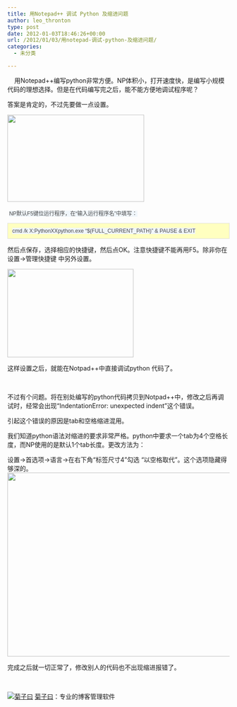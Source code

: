 ```yaml
---
title: 用Notepad++ 调试 Python 及缩进问题
author: leo_thronton
type: post
date: 2012-01-03T18:46:26+00:00
url: /2012/01/03/用notepad-调试-python-及缩进问题/
categories:
  - 未分类

---
```

<div class="PublishedByWebStory-[6]1_509DED8DAFD247EC980F7350058D776B_BD2D4718086249AC87AC6DE4BD14607B">
  <p>
    &nbsp;&nbsp;&nbsp; 用Notepad++编写python非常方便。NP体积小，打开速度快，是编写小规模代码的理想选择。但是在代码编写完之后，能不能方便地调试程序呢？
  </p>
  
  <p>
    答案是肯定的，不过先要做一点设置。
  </p>
  
  <p>
    <img border="0" src="http://leothronton.files.wordpress.com/2012/01/e52a0fca67a4effc91d27410d50e27508ec188fa.png" width="310" height="197" />&nbsp;&nbsp;&nbsp;&nbsp;&nbsp;
  </p>
  
  <p>
    &nbsp;<span style="text-align:left;widows:2;text-transform:none;background-color:rgb(240,246,251);text-indent:0;letter-spacing:normal;display:inline!important;font:12px 'WenQuanYi Micro Hei Mono', 'WenQuanYi Micro Hei', 'Microsoft Yahei Mono', 'Microsoft Yahei', sans-serif;white-space:normal;orphans:2;float:none;color:rgb(70,70,70);word-spacing:0;">NP默认F5键位运行程序，在“输入运行程序名”中填写：</span>
  </p>
  
  <div style="border-bottom:#e0e0e0 1px solid;border-left:#e0e0e0 1px solid;background:#ffffc0 no-repeat 4px 6px;border-top:#e0e0e0 1px solid;border-right:#e0e0e0 1px solid;padding:10px;">
    <span style="text-align:left;widows:2;text-transform:none;background-color:rgb(240,246,251);text-indent:0;letter-spacing:normal;display:inline!important;font:12px 'WenQuanYi Micro Hei Mono', 'WenQuanYi Micro Hei', 'Microsoft Yahei Mono', 'Microsoft Yahei', sans-serif;white-space:normal;orphans:2;float:none;color:rgb(70,70,70);word-spacing:0;">cmd /k X:PythonXXpython.exe &#8220;$(FULL_CURRENT_PATH)&#8221; & PAUSE & EXIT</span>
  </div>
  
  <p>
    然后点保存，选择相应的快捷键，然后点OK。注意快捷键不能再用F5。除非你在 设置→管理快捷键 中另外设置。
  </p>
  
  <p>
    <img border="0" src="http://leothronton.files.wordpress.com/2012/01/6121eaf5ce91808117290875d37ffeecca09b40c.png" width="286" height="200" />
  </p>
  
  <p>
    这样设置之后，就能在Notpad++中直接调试python 代码了。
  </p>
  
  <p>
    &nbsp;
  </p>
  
  <p>
    不过有个问题。将在别处编写的python代码拷贝到Notpad++中，修改之后再调试时，经常会出现“IndentationError: unexpected indent”这个错误。
  </p>
  
  <p>
    引起这个错误的原因是tab和空格缩进混用。
  </p>
  
  <p>
    我们知道python语法对缩进的要求非常严格。python中要求一个tab为4个空格长度，而NP使用的是默认1个tab长度。更改方法为：
  </p>
  
  <p>
    设置→首选项→语言→在右下角“标签尺寸4”勾选 “以空格取代”。这个选项隐藏得够深的。<img border="0" src="http://leothronton.files.wordpress.com/2012/01/7bebb950b8b84a60aacb2c6d99476d8553f8af0f.png" width="721" height="416" />
  </p>
  
  <p>
    完成之后就一切正常了，修改别人的代码也不出现缩进报错了。
  </p>
  
  <p>
    &nbsp;
  </p>
  
  <div class="PoweredByWebStory" style="margin-top:15px;margin-bottom:10px;">
    <a target="_blank" href="http://sns.juziyue.com/webinvite.php?u=337" rel="noopener noreferrer"><img src="http://image.juziyue.com/WebStoryLogo20.png" alt="菊子曰" style="border:0;" /></a>&nbsp;<a target="_blank" href="http://sns.juziyue.com/webinvite.php?u=337" rel="noopener noreferrer">菊子曰</a>：专业的博客管理软件
  </div>
</div>
